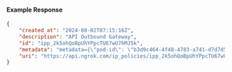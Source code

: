 <!-- Code generated for API Clients. DO NOT EDIT. -->

#### Example Response

```json
{
	"created_at": "2024-08-02T07:15:16Z",
	"description": "API Outbound Gateway",
	"id": "ipp_2k5ohQoBpUhYPpcTU67wU7hMJ5k",
	"metadata": "metadata={\"pod-id\": \"b3d9c464-4f48-4783-a741-d7d7d5db310f\"}",
	"uri": "https://api.ngrok.com/ip_policies/ipp_2k5ohQoBpUhYPpcTU67wU7hMJ5k"
}
```
